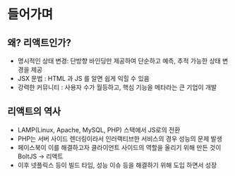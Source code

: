 # 들어가며

## 왜? 리액트인가?

- 명시적인 상태 변경: 단방향 바인딩만 제공하여 단순하고 예측, 추적 가능한 상태 변경을 제공
- JSX 문법 : HTML 과 JS 를 알면 쉽게 익힐 수 있음
- 강력한 커뮤니티 : 사용자 수가 월등하고, 핵심 기능을 메타라는 큰 기업이 개발

## 리액트의 역사

- LAMP(Linux, Apache, MySQL, PHP) 스택에서 JS로의 전환
- PHP는 서버 사이드 렌더링이라서 인러랙티브한 서비스의 경우 성능의 문제 발생
- 페이스북이 이를 해결하고자 클라이언트 사이드의 역할을 올리기 위해 만든 것이 BoltJS -> 리액트
- 이후 넷플릭스 등이 빌드 타임, 성능 이슈 등을 해결하기 위해 도입 하면서 성장
